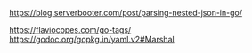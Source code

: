 https://blog.serverbooter.com/post/parsing-nested-json-in-go/



https://flaviocopes.com/go-tags/
https://godoc.org/gopkg.in/yaml.v2#Marshal

